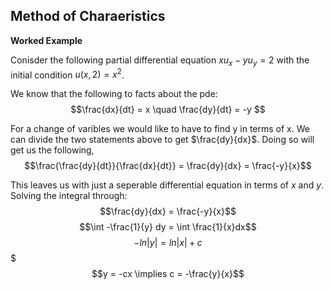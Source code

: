 ## Method of Charaeristics 

**Worked Example**

Conisder the following partial differential equation $xu_x - yu_y = 2$ with the initial condition $u(x,2) = x^{2}$.

We know that the following to facts about the pde:
$$\frac{dx}{dt} = x \quad \frac{dy}{dt} = -y $$

For a change of varibles we would like to have to find y in terms of x. We can divide the two statements above to get $\frac{dy}{dx}$. Doing so will get us the following,
$$\frac{\frac{dy}{dt}}{\frac{dx}{dt}} = \frac{dy}{dx} = \frac{-y}{x}$$

This leaves us with just a seperable differential equation in terms of $x$ and $y$. Solving the integral through:
$$\frac{dy}{dx} = \frac{-y}{x}$$
$$\int -\frac{1}{y} dy = \int \frac{1}{x}dx$$
$$-ln|y| = ln|x| + c$$$
$$y = -cx \implies c = -\frac{y}{x}$$
